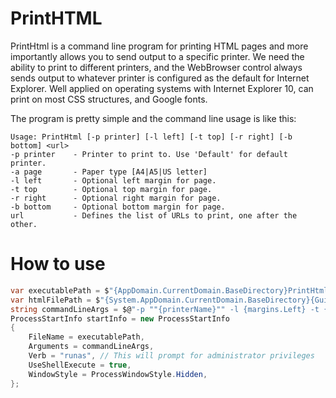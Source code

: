 # PrintHTML
<p>
    PrintHtml is a command line program for printing HTML pages and more importantly allows you to send output to a specific printer. We need the ability to print to different printers, and the WebBrowser control always sends output to whatever printer is configured as the default for Internet Explorer. Well applied on operating systems with Internet Explorer 10, can print on most CSS structures, and Google fonts.
</p>
<p>
    The program is pretty simple and the command line usage is like this:<br>
</p>
<pre><code class="language-plaintext">Usage: PrintHtml [-p printer] [-l left] [-t top] [-r right] [-b bottom] &lt;url&gt;
-p printer    - Printer to print to. Use 'Default' for default printer.
-a page       - Paper type [A4|A5|US letter]
-l left       - Optional left margin for page.
-t top        - Optional top margin for page.
-r right      - Optional right margin for page.
-b bottom     - Optional bottom margin for page.
url           - Defines the list of URLs to print, one after the other.</code></pre>

# How to use
```cs
var executablePath = $"{AppDomain.CurrentDomain.BaseDirectory}PrintHtml.exe";
var htmlFilePath = $"{System.AppDomain.CurrentDomain.BaseDirectory}{Guid.NewGuid().ToString()}.html";
string commandLineArgs = $@"-p ""{printerName}"" -l {margins.Left} -t {margins.Top} -r {margins.Right} -b {margins.Bottom} ""{htmlFilePath}""";
ProcessStartInfo startInfo = new ProcessStartInfo
{
    FileName = executablePath,
    Arguments = commandLineArgs,
    Verb = "runas", // This will prompt for administrator privileges
    UseShellExecute = true,
    WindowStyle = ProcessWindowStyle.Hidden,
};
```
